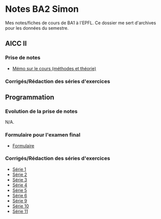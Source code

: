 # Notes BA2 Simon

Mes notes/fiches de cours de BA1 à l'EPFL. Ce dossier me sert d'archives pour les données du semestre.

## AICC II

### Prise de notes

* [Mémo sur le cours (méthodes et théorie)](./aicc/cours.pdf)

### Corrigés/Rédaction des séries d'exercices

## Programmation

### Evolution de la prise de notes

N/A.

### Formulaire pour l'examen final

* [Formulaire](./prog/formulaire.pdf)

### Corrigés/Rédaction des séries d'exercices

* [Série 1](./prog/series/serie01-tests-unitaires/)
* [Série 2](./prog/series/serie02-genericite/)
* [Série 3](./prog/series/serie03-collections/)
* [Série 4](./prog/series/serie04-lsyst/)
* [Série 5](./prog/series/serie05-lambdas/)
* [Série 6](./prog/series/serie06-tableur/)
* [Série 9](./prog/series/serie09-steg/)
* [Série 10](./prog/series/serie10-stat/)
* [Série 11](./prog/series/serie11-lzw1/)
